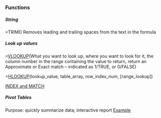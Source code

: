 ### Functions

##### String
=TRIM()
Removes leading and trailing spaces from the text in the formula

##### Look up values
=[VLOOKUP](https://support.microsoft.com/en-us/office/vlookup-function-0bbc8083-26fe-4963-8ab8-93a18ad188a1)(What you want to look up, where you want to look for it, the column number in the range containing the value to return, return an Approximate or Exact match – indicated as 1/TRUE, or 0/FALSE)

=[HLOOKUP](https://support.microsoft.com/en-us/office/hlookup-function-a3034eec-b719-4ba3-bb65-e1ad662ed95f)(lookup_value, table_array, row_index_num, [range_lookup])

[INDEX and MATCH](https://exceljet.net/index-and-match)

##### Pivot Tables
Purpose: quickly summarize data; interactive report
[Example](https://exceljet.net/excel-pivot-tables)
